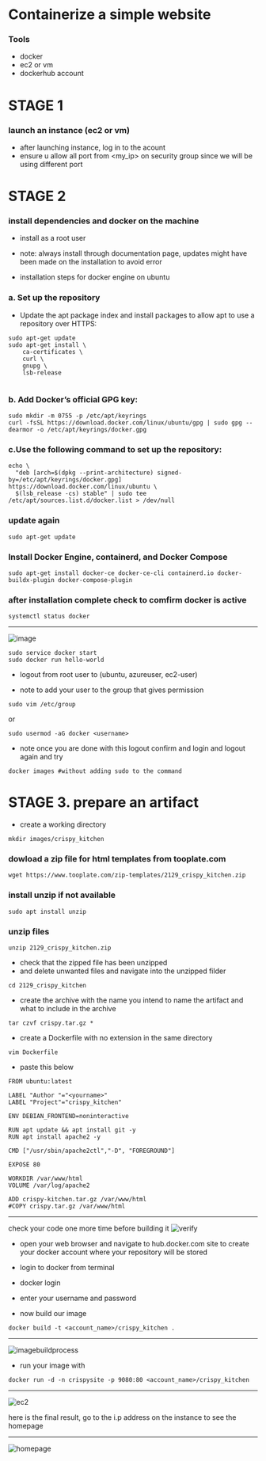 # Containerize a simple website 
### Tools
- docker
- ec2 or vm
- dockerhub account

# STAGE 1
### launch an instance (ec2 or vm)
- after launching instance, log in to the acount
- ensure u allow all port from <my_ip> on security group since we will be using different port

# STAGE 2
### install dependencies and docker on the machine

- install as a root user

- note: always install through documentation page, updates might have been made on the installation to avoid error

- installation steps for docker engine on ubuntu

### a. Set up the repository
- Update the apt package index and install packages to allow apt to use a repository over HTTPS:


```
sudo apt-get update
sudo apt-get install \
    ca-certificates \
    curl \
    gnupg \
    lsb-release
    
 ```
 

### b. Add Docker’s official GPG key:


```
sudo mkdir -m 0755 -p /etc/apt/keyrings
curl -fsSL https://download.docker.com/linux/ubuntu/gpg | sudo gpg --dearmor -o /etc/apt/keyrings/docker.gpg
```

### c.Use the following command to set up the repository: 

```
echo \
  "deb [arch=$(dpkg --print-architecture) signed-by=/etc/apt/keyrings/docker.gpg] https://download.docker.com/linux/ubuntu \
  $(lsb_release -cs) stable" | sudo tee /etc/apt/sources.list.d/docker.list > /dev/null
```

### update again

```
sudo apt-get update 
```

### Install Docker Engine, containerd, and Docker Compose

```
sudo apt-get install docker-ce docker-ce-cli containerd.io docker-buildx-plugin docker-compose-plugin
```

### after installation complete check to comfirm docker is active

```
systemctl status docker
```

***
![image](https://user-images.githubusercontent.com/23409781/231494528-13433d0f-2b6b-450e-aaa4-9c00537383df.png)



```
sudo service docker start
sudo docker run hello-world
```

- logout from root user to (ubuntu, azureuser, ec2-user)

- note to add your user to the group that gives permission

```
sudo vim /etc/group
```
or

```
sudo usermod -aG docker <username>
```

- note once you are done with this logout confirm and login and logout again and try

```
docker images #without adding sudo to the command 
```

# STAGE 3. prepare an artifact
- create a working directory

```
mkdir images/crispy_kitchen
```

### dowload a zip file for html templates from tooplate.com

```
wget https://www.tooplate.com/zip-templates/2129_crispy_kitchen.zip
```

### install unzip if not available

```
sudo apt install unzip
```

### unzip files

```
unzip 2129_crispy_kitchen.zip
```

- check that the zipped file has been unzipped
- and delete unwanted files and navigate into the unzipped filder

```
cd 2129_crispy_kitchen 
```

- create the archive with the name you intend to name the artifact and what to include in the archive

```
tar czvf crispy.tar.gz *
```

- create a Dockerfile with no extension in the same directory

```
vim Dockerfile
```

- paste this below

```
FROM ubuntu:latest

LABEL "Author "="<yourname>"
LABEL "Project"="crispy_kitchen"

ENV DEBIAN_FRONTEND=noninteractive

RUN apt update && apt install git -y
RUN apt install apache2 -y

CMD ["/usr/sbin/apache2ctl","-D", "FOREGROUND"]

EXPOSE 80

WORKDIR /var/www/html
VOLUME /var/log/apache2

ADD crispy-kitchen.tar.gz /var/www/html
#COPY crispy.tar.gz /var/www/html
```

***
check your code one more time before building it
![verify](https://github.com/baraqheart/HandsOn/blob/main/project_9/project_9/a6.PNG?raw=true)


- open your web browser and navigate to hub.docker.com site to create your docker account where your repository will be stored

- login to docker from terminal
- docker login

- enter your username and password

- now build our image

```
docker build -t <account_name>/crispy_kitchen .
```

***
![imagebuildprocess](https://github.com/baraqheart/HandsOn/blob/main/project_9/project_9/a88.PNG?raw=true)


- run your image with

`docker run -d -n crispysite -p 9080:80 <account_name>/crispy_kitchen`


***
![ec2](https://github.com/baraqheart/HandsOn/blob/main/project_9/project_9/res1.PNG?raw=true)



here is the final result, go to the i.p address on the instance to see the homepage
***
![homepage](https://github.com/baraqheart/HandsOn/blob/main/project_9/project_9/rs.PNG?raw=true)
